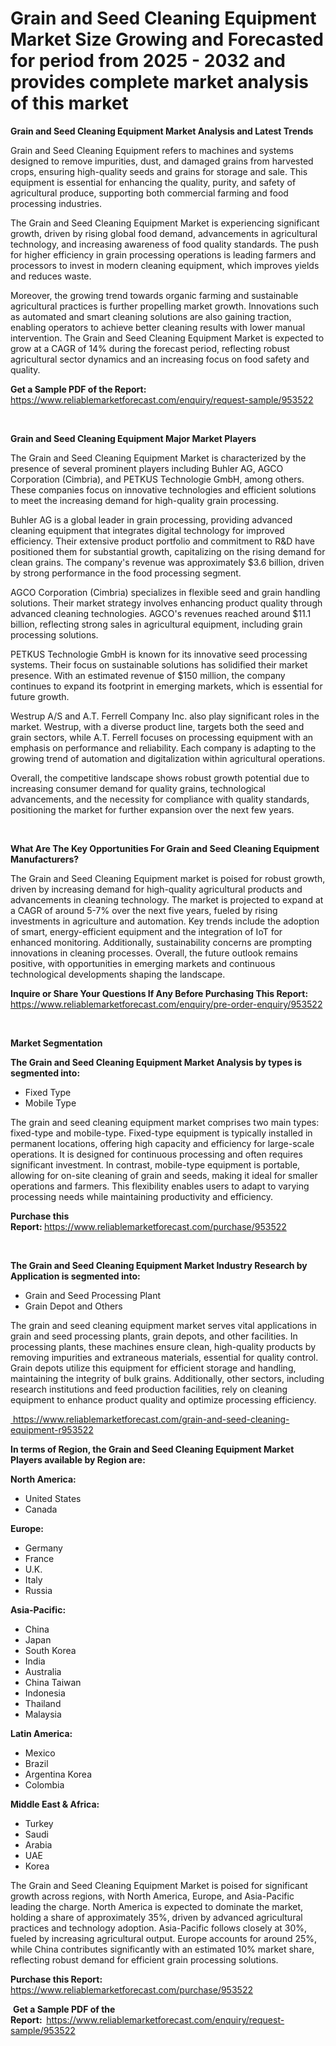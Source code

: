<p><h1>Grain and Seed Cleaning Equipment Market Size Growing and Forecasted for period from 2025 - 2032 and provides complete market analysis of this market</h1></p><p><strong>Grain and Seed Cleaning Equipment Market Analysis and Latest Trends</strong></p>
<p><p>Grain and Seed Cleaning Equipment refers to machines and systems designed to remove impurities, dust, and damaged grains from harvested crops, ensuring high-quality seeds and grains for storage and sale. This equipment is essential for enhancing the quality, purity, and safety of agricultural produce, supporting both commercial farming and food processing industries.</p><p>The Grain and Seed Cleaning Equipment Market is experiencing significant growth, driven by rising global food demand, advancements in agricultural technology, and increasing awareness of food quality standards. The push for higher efficiency in grain processing operations is leading farmers and processors to invest in modern cleaning equipment, which improves yields and reduces waste. </p><p>Moreover, the growing trend towards organic farming and sustainable agricultural practices is further propelling market growth. Innovations such as automated and smart cleaning solutions are also gaining traction, enabling operators to achieve better cleaning results with lower manual intervention. The Grain and Seed Cleaning Equipment Market is expected to grow at a CAGR of 14% during the forecast period, reflecting robust agricultural sector dynamics and an increasing focus on food safety and quality.</p></p>
<p><strong>Get a Sample PDF of the Report:&nbsp;</strong> <a href="https://www.reliablemarketforecast.com/enquiry/request-sample/953522?utm_campaign=3224&utm_medium=2&utm_source=Github&utm_content=ia&utm_term=18042025&utm_id=grain-and-seed-cleaning-equipment">https://www.reliablemarketforecast.com/enquiry/request-sample/953522</a></p>
<p>&nbsp;</p>
<p><strong>Grain and Seed Cleaning Equipment Major Market Players</strong></p>
<p><p>The Grain and Seed Cleaning Equipment Market is characterized by the presence of several prominent players including Buhler AG, AGCO Corporation (Cimbria), and PETKUS Technologie GmbH, among others. These companies focus on innovative technologies and efficient solutions to meet the increasing demand for high-quality grain processing.</p><p>Buhler AG is a global leader in grain processing, providing advanced cleaning equipment that integrates digital technology for improved efficiency. Their extensive product portfolio and commitment to R&D have positioned them for substantial growth, capitalizing on the rising demand for clean grains. The company's revenue was approximately $3.6 billion, driven by strong performance in the food processing segment.</p><p>AGCO Corporation (Cimbria) specializes in flexible seed and grain handling solutions. Their market strategy involves enhancing product quality through advanced cleaning technologies. AGCO's revenues reached around $11.1 billion, reflecting strong sales in agricultural equipment, including grain processing solutions.</p><p>PETKUS Technologie GmbH is known for its innovative seed processing systems. Their focus on sustainable solutions has solidified their market presence. With an estimated revenue of $150 million, the company continues to expand its footprint in emerging markets, which is essential for future growth.</p><p>Westrup A/S and A.T. Ferrell Company Inc. also play significant roles in the market. Westrup, with a diverse product line, targets both the seed and grain sectors, while A.T. Ferrell focuses on processing equipment with an emphasis on performance and reliability. Each company is adapting to the growing trend of automation and digitalization within agricultural operations.</p><p>Overall, the competitive landscape shows robust growth potential due to increasing consumer demand for quality grains, technological advancements, and the necessity for compliance with quality standards, positioning the market for further expansion over the next few years.</p></p>
<p>&nbsp;</p>
<p><strong>What Are The Key Opportunities For Grain and Seed Cleaning Equipment Manufacturers?</strong></p>
<p><p>The Grain and Seed Cleaning Equipment market is poised for robust growth, driven by increasing demand for high-quality agricultural products and advancements in cleaning technology. The market is projected to expand at a CAGR of around 5-7% over the next five years, fueled by rising investments in agriculture and automation. Key trends include the adoption of smart, energy-efficient equipment and the integration of IoT for enhanced monitoring. Additionally, sustainability concerns are prompting innovations in cleaning processes. Overall, the future outlook remains positive, with opportunities in emerging markets and continuous technological developments shaping the landscape.</p></p>
<p><strong>Inquire or Share Your Questions If Any Before Purchasing This Report:</strong> <a href="https://www.reliablemarketforecast.com/enquiry/pre-order-enquiry/953522?utm_campaign=3224&utm_medium=2&utm_source=Github&utm_content=ia&utm_term=18042025&utm_id=grain-and-seed-cleaning-equipment">https://www.reliablemarketforecast.com/enquiry/pre-order-enquiry/953522</a></p>
<p>&nbsp;</p>
<p><strong>Market Segmentation</strong></p>
<p><strong>The Grain and Seed Cleaning Equipment Market Analysis by types is segmented into:</strong></p>
<p><ul><li>Fixed Type</li><li>Mobile Type</li></ul></p>
<p><p>The grain and seed cleaning equipment market comprises two main types: fixed-type and mobile-type. Fixed-type equipment is typically installed in permanent locations, offering high capacity and efficiency for large-scale operations. It is designed for continuous processing and often requires significant investment. In contrast, mobile-type equipment is portable, allowing for on-site cleaning of grain and seeds, making it ideal for smaller operations and farmers. This flexibility enables users to adapt to varying processing needs while maintaining productivity and efficiency.</p></p>
<p><strong>Purchase this Report:&nbsp;</strong><a href="https://www.reliablemarketforecast.com/purchase/953522?utm_campaign=3224&utm_medium=2&utm_source=Github&utm_content=ia&utm_term=18042025&utm_id=grain-and-seed-cleaning-equipment">https://www.reliablemarketforecast.com/purchase/953522</a></p>
<p>&nbsp;</p>
<p><strong>The Grain and Seed Cleaning Equipment Market Industry Research by Application is segmented into:</strong></p>
<p><ul><li>Grain and Seed Processing Plant</li><li>Grain Depot and Others</li></ul></p>
<p><p>The grain and seed cleaning equipment market serves vital applications in grain and seed processing plants, grain depots, and other facilities. In processing plants, these machines ensure clean, high-quality products by removing impurities and extraneous materials, essential for quality control. Grain depots utilize this equipment for efficient storage and handling, maintaining the integrity of bulk grains. Additionally, other sectors, including research institutions and feed production facilities, rely on cleaning equipment to enhance product quality and optimize processing efficiency.</p></p>
<p><a href="https://www.reliablemarketforecast.com/grain-and-seed-cleaning-equipment-r953522?utm_campaign=3224&utm_medium=2&utm_source=Github&utm_content=ia&utm_term=18042025&utm_id=grain-and-seed-cleaning-equipment">&nbsp;https://www.reliablemarketforecast.com/grain-and-seed-cleaning-equipment-r953522</a></p>
<p><strong>In terms of Region, the Grain and Seed Cleaning Equipment Market Players available by Region are:</strong></p>
<p>
    <p> <strong> North America: </strong>
        <ul>
            <li>United States</li>
            <li>Canada</li>
        </ul>
        </p> 
    <p> <strong> Europe: </strong>
        <ul>
            <li>Germany</li>
            <li>France</li>
            <li>U.K.</li>
            <li>Italy</li>
            <li>Russia</li>
        </ul>
        </p> 
    <p> <strong> Asia-Pacific: </strong>
        <ul>
            <li>China</li>
            <li>Japan</li>
            <li>South Korea</li>
            <li>India</li>
            <li>Australia</li>
            <li>China Taiwan</li>
            <li>Indonesia</li>
            <li>Thailand</li>
            <li>Malaysia</li>
        </ul>
        </p> 
    <p> <strong> Latin America: </strong>
        <ul>
            <li>Mexico</li>
            <li>Brazil</li>
            <li>Argentina Korea</li>
            <li>Colombia</li>
        </ul>
        </p> 
    <p> <strong> Middle East & Africa: </strong>
        <ul>
            <li>Turkey</li>
            <li>Saudi</li>
            <li>Arabia</li>
            <li>UAE</li>
            <li>Korea</li>
        </ul>
    </p>
    </p>
<p><p>The Grain and Seed Cleaning Equipment Market is poised for significant growth across regions, with North America, Europe, and Asia-Pacific leading the charge. North America is expected to dominate the market, holding a share of approximately 35%, driven by advanced agricultural practices and technology adoption. Asia-Pacific follows closely at 30%, fueled by increasing agricultural output. Europe accounts for around 25%, while China contributes significantly with an estimated 10% market share, reflecting robust demand for efficient grain processing solutions.</p></p>
<p><strong>Purchase this Report: </strong><a href="https://www.reliablemarketforecast.com/purchase/953522?utm_campaign=3224&utm_medium=2&utm_source=Github&utm_content=ia&utm_term=18042025&utm_id=grain-and-seed-cleaning-equipment">https://www.reliablemarketforecast.com/purchase/953522</a></p>
<p>&nbsp;<strong>Get a Sample PDF of the Report:&nbsp;&nbsp;</strong><a href="https://www.reliablemarketforecast.com/enquiry/request-sample/953522?utm_campaign=3224&utm_medium=2&utm_source=Github&utm_content=ia&utm_term=18042025&utm_id=grain-and-seed-cleaning-equipment">https://www.reliablemarketforecast.com/enquiry/request-sample/953522</a></p>
<p><strong></strong></p>
<p><p></p><p></p><p></p></p>